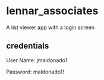 # lennar_associates

A list viewer app with  a login screen

## credentials
User Name: jmaldonado1

Password: maldonado1!